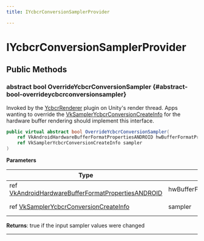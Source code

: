 ```yaml
---
title: IYcbcrConversionSamplerProvider

---
```


# IYcbcrConversionSamplerProvider










## Public Methods

### abstract bool OverrideYcbcrConversionSampler {#abstract-bool-overrideycbcrconversionsampler}

Invoked by the [YcbcrRenderer](/versioned_docs/version-31-Aug-2023/unity-api/api/UnityEngine.XR.MagicLeap/YcbcrRenderer/UnityEngine.XR.MagicLeap.YcbcrRenderer.md) plugin on Unity's render thread. Apps wanting to override the [VkSamplerYcbcrConversionCreateInfo](/versioned_docs/version-31-Aug-2023/unity-api/api/UnityEngine.XR.MagicLeap/YcbcrRenderer/UnityEngine.XR.MagicLeap.YcbcrRenderer.VkSamplerYcbcrConversionCreateInfo.md) for the hardware buffer rendering should implement this interface. 

```csharp
public virtual abstract bool OverrideYcbcrConversionSampler(
    ref VkAndroidHardwareBufferFormatPropertiesANDROID hwBufferFormatProperties,
    ref VkSamplerYcbcrConversionCreateInfo sampler
)
```


**Parameters**

| Type | Name  | Description  | 
|--|--|--|
| ref [VkAndroidHardwareBufferFormatPropertiesANDROID](/versioned_docs/version-31-Aug-2023/unity-api/api/UnityEngine.XR.MagicLeap/YcbcrRenderer/UnityEngine.XR.MagicLeap.YcbcrRenderer.VkAndroidHardwareBufferFormatPropertiesANDROID.md) |hwBufferFormatProperties|[VkAndroidHardwareBufferFormatPropertiesANDROID](/versioned_docs/version-31-Aug-2023/unity-api/api/UnityEngine.XR.MagicLeap/YcbcrRenderer/UnityEngine.XR.MagicLeap.YcbcrRenderer.VkAndroidHardwareBufferFormatPropertiesANDROID.md) of the currently acquired AHardwareBuffer|
| ref [VkSamplerYcbcrConversionCreateInfo](/versioned_docs/version-31-Aug-2023/unity-api/api/UnityEngine.XR.MagicLeap/YcbcrRenderer/UnityEngine.XR.MagicLeap.YcbcrRenderer.VkSamplerYcbcrConversionCreateInfo.md) |sampler|[VkSamplerYcbcrConversionCreateInfo](/versioned_docs/version-31-Aug-2023/unity-api/api/UnityEngine.XR.MagicLeap/YcbcrRenderer/UnityEngine.XR.MagicLeap.YcbcrRenderer.VkSamplerYcbcrConversionCreateInfo.md) of the previous frame|






**Returns**: true if the input sampler values were changed



-----------


